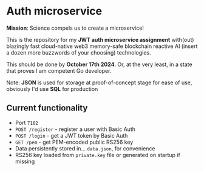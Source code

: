 # Auth microservice

**Mission**: Science compels us to create a microservice!

This is the repository for my **JWT auth microservice assignment**
with(out) blazingly fast cloud-native web3 memory-safe blockchain reactive AI
(insert a dozen more buzzwords of your choosing) technologies.

This should be done by **October 17th 2024**. Or, at the very least,
in a state that proves I am competent Go developer.

Note: **JSON** is used for storage at proof-of-concept stage for ease of use,
obviously I'd use **SQL** for production

## Current functionality

* Port `7102`
* `POST /register` - register a user with Basic Auth
* `POST /login` - get a JWT token by Basic Auth
* `GET /pem` - get PEM-encoded public RS256 key
* Data persistently stored in... `data.json`, for convenience
* RS256 key loaded from `private.key` file or generated on startup if missing